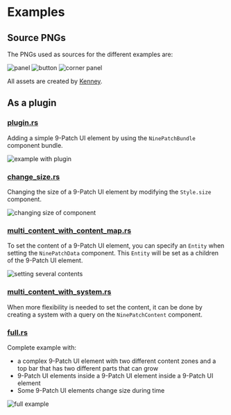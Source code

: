 # Examples

## Source PNGs

The PNGs used as sources for the different examples are:

![panel](https://raw.githubusercontent.com/vleue/bevy_ninepatch/main/assets/glassPanel_corners.png)
![button](https://raw.githubusercontent.com/vleue/bevy_ninepatch/main/assets/blue_button02.png)
![corner panel](https://raw.githubusercontent.com/vleue/bevy_ninepatch/main/assets/metalPanel_yellowCorner.png)

All assets are created by [Kenney](https://www.kenney.nl).

## As a plugin

### [plugin.rs](https://github.com/vleue/bevy_ninepatch/blob/main/examples/plugin.rs)

Adding a simple 9-Patch UI element by using the `NinePatchBundle` component bundle.

![example with plugin](https://raw.githubusercontent.com/vleue/bevy_ninepatch/main/examples/plugin.png)

### [change_size.rs](https://github.com/vleue/bevy_ninepatch/blob/main/examples/change_size.rs)

Changing the size of a 9-Patch UI element by modifying the `Style.size` component.

![changing size of component](https://raw.githubusercontent.com/vleue/bevy_ninepatch/main/examples/change_size.gif)

### [multi_content_with_content_map.rs](https://github.com/vleue/bevy_ninepatch/blob/main/examples/multi_content_with_content_map.rs)

To set the content of a 9-Patch UI element, you can specify an `Entity` when setting the `NinePatchData` component. This `Entity` will be set as a children of the 9-Patch UI element.

![setting several contents](https://raw.githubusercontent.com/vleue/bevy_ninepatch/main/examples/multi_content.png)

### [multi_content_with_system.rs](https://github.com/vleue/bevy_ninepatch/blob/main/examples/multi_content_with_content_map.rs)

When more flexibility is needed to set the content, it can be done by creating a system with a query on the `NinePatchContent` component.

### [full.rs](https://github.com/vleue/bevy_ninepatch/blob/main/examples/full.rs)

Complete example with:
* a complex 9-Patch UI element with two different content zones and a top bar that has two different parts that can grow
* 9-Patch UI elements inside a 9-Patch UI element inside a 9-Patch UI element
* Some 9-Patch UI elements change size during time

![full example](https://raw.githubusercontent.com/vleue/bevy_ninepatch/main/examples/full.gif)
